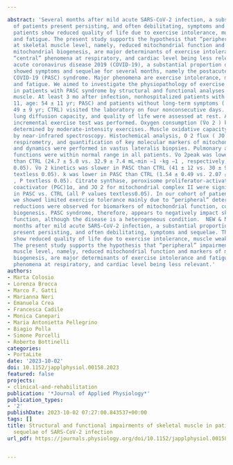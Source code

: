 ---
abstract: 'Several months after mild acute SARS-CoV-2 infection, a substantial proportion
  of patients present persisting, and often debilitating, symptoms and sequelae. These
  patients show reduced quality of life due to exercise intolerance, muscle weakness,
  and fatigue. The present study supports the hypothesis that “peripheral” impairments
  at skeletal muscle level, namely, reduced mitochondrial function and markers of
  mitochondrial biogenesis, are major determinants of exercise intolerance and fatigue,
  “central” phenomena at respiratory, and cardiac level being less relevant. ,   Following
  acute coronavirus disease 2019 (COVID-19), a substantial proportion of patients
  showed symptoms and sequelae for several months, namely the postacute sequelae of
  COVID-19 (PASC) syndrome. Major phenomena are exercise intolerance, muscle weakness,
  and fatigue. We aimed to investigate the physiopathology of exercise intolerance
  in patients with PASC syndrome by structural and functional analyses of skeletal
  muscle. At least 3 mo after infection, nonhospitalized patients with PASC ( n =
  11, age: 54 ± 11 yr; PASC) and patients without long-term symptoms ( n = 12, age:
  49 ± 9 yr; CTRL) visited the laboratory on four nonconsecutive days. Spirometry,
  lung diffusion capacity, and quality of life were assessed at rest. A cardiopulmonary
  incremental exercise test was performed. Oxygen consumption (V̇o 2 ) kinetics were
  determined by moderate-intensity exercises. Muscle oxidative capacity ( k) was assessed
  by near-infrared spectroscopy. Histochemical analysis, O 2 flux ( JO 2 ) by high-resolution
  respirometry, and quantification of key molecular markers of mitochondrial biogenesis
  and dynamics were performed in vastus lateralis biopsies. Pulmonary and cardiac
  functions were within normal range in all patients. V̇o 2peak was lower in PASC
  than CTRL (24.7 ± 5.0 vs. 32.9 ± 7.4 mL·min −1 ·kg −1 , respectively, P textless
  0.05). V̇o 2 kinetics was slower in PASC than CTRL (41 ± 12 vs. 30 ± 9 s −1 , P
  textless 0.05). k was lower in PASC than CTRL (1.54 ± 0.49 vs. 2.07 ± 0.51 min −1
  , P textless 0.05). Citrate synthase, peroxisome proliferator-activated receptor-γ
  coactivator (PGC)1α, and JO 2 for mitochondrial complex II were significantly lower
  in PASC vs. CTRL (all P values textless0.05). In our cohort of patients with PASC,
  we showed limited exercise tolerance mainly due to “peripheral” determinants. Substantial
  reductions were observed for biomarkers of mitochondrial function, content, and
  biogenesis. PASC syndrome, therefore, appears to negatively impact skeletal muscle
  function, although the disease is a heterogeneous condition.  NEW & NOTEWORTHY Several
  months after mild acute SARS-CoV-2 infection, a substantial proportion of patients
  present persisting, and often debilitating, symptoms and sequelae. These patients
  show reduced quality of life due to exercise intolerance, muscle weakness, and fatigue.
  The present study supports the hypothesis that “peripheral” impairments at skeletal
  muscle level, namely, reduced mitochondrial function and markers of mitochondrial
  biogenesis, are major determinants of exercise intolerance and fatigue, “central”
  phenomena at respiratory, and cardiac level being less relevant.'
authors:
- Marta Colosio
- Lorenza Brocca
- Marco F. Gatti
- Marianna Neri
- Emanuela Crea
- Francesca Cadile
- Monica Canepari
- Maria Antonietta Pellegrino
- Biagio Polla
- Simone Porcelli
- Roberto Bottinelli
categories:
- PortaLite
date: '2023-10-02'
doi: 10.1152/japplphysiol.00158.2023
featured: false
projects:
- clinical-and-rehabilitation
publication: '*Journal of Applied Physiology*'
publication_types:
- '2'
publishDate: 2023-10-02 07:27:00.843537+00:00
tags: []
title: Structural and functional impairments of skeletal muscle in patients with postacute
  sequelae of SARS-CoV-2 infection
url_pdf: https://journals.physiology.org/doi/10.1152/japplphysiol.00158.2023

---
